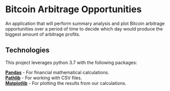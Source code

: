 # Bitcoin Arbitrage Opportunities
An application that will perform summary analysis and plot Bitcoin arbitrage opportunities over a period of time to decide which day would produce the biggest amount of arbitrage profits. 

## Technologies
This project leverages python 3.7 with the following packages:

**[Pandas](https://pandas.pydata.org/)** - For financial mathematical calculations.<br> 
**[Pathlib](https://pathlib.readthedocs.io/en/pep428/)** - For working with CSV files.<br>
**[Matplotlib](https://matplotlib.org/)** - For plotting the results from our calculations.


